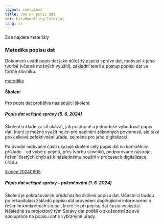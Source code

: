 ```yaml
---
layout: contained
title: Jak na popis dat
ref: DataModelling-Tutorial
lang: cs
---
```


Zde najdete materiály 

### Metodika popisu dat
Dokument uvádí popis dat jako důležitý aspekt správy dat, motivaci k jeho tvorbě (včetně možných využití), základní teorii a postup popisu dat ve formě slovníku.

[metodika]

#### Školení
Pro popis dat proběhla následující školení:

##### Popis dat veřejné správy (5. 6. 2024)
Školení si klade za cíl ukázat, jak postupně a jednoduše vybudovat popis dat, který je možné využít nejen pro naplnění zákonných povinností, ale také pro celkové zefektivnění úřadu, zejména pro jeho digitalizaci.  

Po úvodní motivační části ukazuje školení celý popis dat na konkrétním příkladu – od výběru pojmů, přes tvorbu slovníků, podporované nástroje, řešení častých chyb až k následnému použití v procesech digitalizace úřadu. 

[školení20240605]

##### Popis dat veřejné správy - pokračování (1. 6. 2024)
Školení je pokračováním předchozího školení popisu dat. Účastníci budou po rekapitulaci základů popisu dat provedeni doplňujícími informacemi a řešením konkrétních situací, které se při popisu dat často vyskytují. Následně se projektový tým Správy dat podělí o zkušenosti ze své spolupráce na popisu dat s vybranými úřady. 

[metodika]: ../../přílohy/popis-dat/Metodika-popisu-dat.pdf "Metodika popisu dat"
[školení20240605]: https://www.youtube.com/watch?v=H__fZeszjGQ "Záznam školení"
<!-- [školení20241206]: https://www.youtube.com/watch?v=H__fZeszjGQ "Záznam školení" -->
